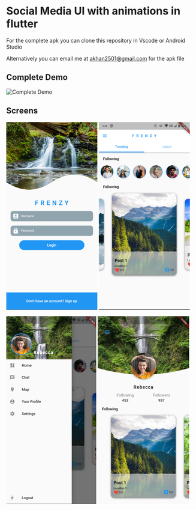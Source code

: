 # Social Media UI with animations in flutter

For the complete apk you can clone this repository in Vscode or Android Studio 

Alternatively you can email me at akhan2501@gmail.com for the apk file

## Complete Demo

![Complete Demo](assets/demo/demo.gif)

## Screens

![screen1](assets/demo/screen1.png) ![screen2](assets/demo/screen2.png)

![screen3](assets/demo/screen3.png) ![screen3](assets/demo/screen4.png)
